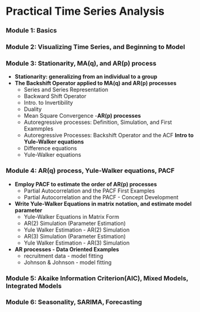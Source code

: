 # Practical Time Series Analysis

### Module 1: Basics
### Module 2: Visualizing Time Series, and Beginning to Model
### Module 3: Stationarity, MA(q), and AR(p) process
- **Stationarity: generalizing from an individual to a group**
- **The Backshift Operator applied to MA(q) and AR(p) processes**
  - Series and Series Representation
  - Backward Shift Operator
  - Intro. to Invertibility
  - Duality
  - Mean Square Convergence
-**AR(p) processes**
  - Autoregressive processes: Definition, Simulation, and First Exammples
  - Autoregressive Processes: Backshift Operator and the ACF
**Intro to Yule-Walker equations**
  - Difference equations
  - Yule-Walker equations

### Module 4: AR(q) process, Yule-Walker equations, PACF
- **Employ PACF to estimate the order of AR(p) processes**
  - Partial Autocorrelation and the PACF First Examples
  - Partial Autocorrelation and the PACF - Concept Development
- **Write Yule-Walker Equations in matrix notation, and estimate model parameter**
  - Yule-Walker Equations in Matrix Form
  - AR(2) Simulation (Parameter Estimation)
  - Yule Walker Estimation - AR(2) Simulation
  - AR(3) Simulation (Parameter Estimation)
  - Yule Walker Estimation - AR(3) Simulation
- **AR processes - Data Oriented Examples**
  - recruitment data - model fitting
  - Johnson & Johnson - model fitting
### Module 5: Akaike Information Criterion(AIC), Mixed Models, Integrated Models
### Module 6: Seasonality, SARIMA, Forecasting
